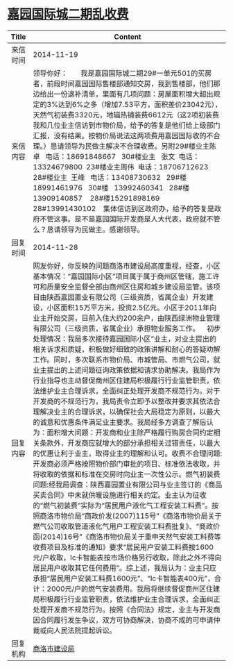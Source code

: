 # <a href="http://www.shangluo.gov.cn/zmhd/ldxxxx.jsp?urltype=leadermail.LeaderMailContentUrl&wbtreeid=1112&leadermailid=2823">嘉园国际城二期乱收费</a>
| Title |                                                                                                                                                                                                                                                                                                                                                                                                                                                                                                          Content                                                                                                                                                                                                                                                                                                                                                                                                                                                                                                           |
|:-----:|----------------------------------------------------------------------------------------------------------------------------------------------------------------------------------------------------------------------------------------------------------------------------------------------------------------------------------------------------------------------------------------------------------------------------------------------------------------------------------------------------------------------------------------------------------------------------------------------------------------------------------------------------------------------------------------------------------------------------------------------------------------------------------------------------------------------------------------------------------------------------------------------------------------------------------------------------------------------------------------------------------------------------|
| 来信时间  | 2014-11-19                                                                                                                                                                                                                                                                                                                                                                                                                                                                                                                                                                                                                                                                                                                                                                                                                                                                                                                                                                                                                 |
| 来信内容  | 领导你好：       我是嘉园国际城二期29#一单元501的买房者，前段时间嘉园国际售楼部通知交房，我到售楼部，他们那边给出一份退补清单，里面有几项问题：房屋面积增大超出规定的3%达到6%之多（增加7.53平方，面积差价23042元），天然气初装费3320元，地辐热铺装费6612元（这2项初装费我和几位业主信访到市物价局，给予的答复是他们给上级部门汇报，没有结果。按物价局说法这两项费用嘉园国际收的不合理。）恳请领导为民做主解决不合理收费。另附29#楼业主陈卓   电话：18691848667   30#楼业主   张文  电话：13324679800  23#楼业主周伟  电话：18706712623  28#楼业主  王峰   电话：13408730632   29#楼   18991461976   30#楼   13992460341   28#楼    13909140857    28#楼15291898169   28#13991430102    集体信访到区政府办，给予的答复是政府不管这事。是不是嘉园国际开发商是人大代表，政府就不管么？恳请领导为民做主。感谢领导。                                                                                                                                                                                                                                                                                                                                                                                                                                                                                                         |
| 回复时间  | 2014-11-28                                                                                                                                                                                                                                                                                                                                                                                                                                                                                                                                                                                                                                                                                                                                                                                                                                                                                                                                                                                                                 |
| 回复内容  | 网友你好，你反映的问题商洛市建设局高度重视，经查，小区基本情况：“嘉园国际小区”项目属于属于商州区管辖，施工许可和质量安全监督全部由商州区住房和城乡建设局监管。该项目由陕西嘉园置业有限公司（三级资质，省属企业）开发建设，小区面积15万平方米，投资2.5亿元。小区于2011年向业主开始交房，目前入住大约200余户，由陕西绿洲物业管理有限公司（三级资质，省属企业）承担物业服务工作。    初步处理情况：我局多次接待嘉园国际小区”业主，对业主提出的相关诉求和质疑，积极做好细致的政策讲解和耐心的答疑劝解工作。同时，多次联系市物价局、市城管局、市燃气公司，就业主提出的上述问题征询政策依据和请求协助解决。我局作为行业指导也主动督促商州区住建局积极履行行业监管职责，依法维护业主合理诉求，全面纠正处理开发商不规范行为。对于开发商的不规范行为，我局责令立即予以整改并要求其依法合理解决业主的合理诉求，以确保社会大局稳定为原则，以最大的诚意和优惠条件满足业主要求。我局经多方调查了解后认为：面积增大问题：开发商和业主除严格履行购房合同约定相关条款外，开发商应就增大的部分承担相关过错责任，以最大的优惠让利于业主，取得业主的理解和认可。收费不合理问题:开发商必须严格按照物价部门审批的项目、标准依法收取，并将收取的依据和标准在交房时向业主一次性公示。燃气初装费问题:经我局调查：陕西嘉园置业有限公司与业主签订的《商品买卖合同》中未就供暖设施进行相关约定。业主认为征收的“燃气初装费”实际为“居民用户液化气工程安装工料费”。按照商洛市物价局“商政价发(2007)115号”《商洛市物价局关于燃气公司收取管道液化气用户工程安装工料费批复》、“商政价函(2014)16号”《商洛市物价局关于重申天然气安装工料费等收费项目及标准的通知》要求“居民用户安装工料费按1600元/户收取，Ic卡智能表按市场价格另行收取，除此之外不得向居民用户收取其它任何费用”。综上述，我局认为：业主只应承担“居民用户安装工料费1600元”、“Ic卡智能表400元”，合计：2000元/户的燃气安装费用。我局将继续督促商州区住建局积极履行行业监管职责，依法维护业主合理诉求，全面纠正处理开发商不规范行为。按照《合同法》规定，业主与开发商因合同履行发生争议，双方可协商解决，协商不成的可申请仲裁或向人民法院提起诉讼。 |
| 回复机构  | <a href="../../category/agencies/商洛市建设局.md">商洛市建设局</a>                                                                                                                                                                                                                                                                                                                                                                                                                                                                                                                                                                                                                                                                                                                                                                                                                                                                                                                                                                     |